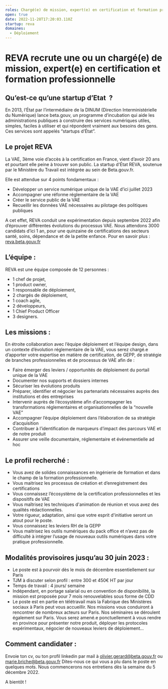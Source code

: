 ```yaml
---
roles: Chargé(e) de mission, expert(e) en certification et formation professionnelle
open: true
date: 2022-11-28T17:20:03.110Z
startup: reva
domaines:
  - Déploiement
---
```

# REVA recrute une ou un chargé(e) de mission, expert(e) en certification et formation professionnelle 


## Qu’est-ce qu’une startup d’Etat  ?

En 2013, l’État par l’intermédiaire de la DINUM (Direction Interministérielle du Numérique) lance beta.gouv, un programme d’incubation qui aide les administrations publiques à construire des services numériques utiles, simples, faciles à utiliser et qui répondent vraiment aux besoins des gens. Ces services sont appelés “startups d’État”.



## Le projet REVA
La VAE, 3ème voie d’accès à la certification en France, vient d’avoir 20 ans et pourtant elle peine à trouver son public.
La startup d'État REVA, soutenue par le Ministère du Travail est intégrée au sein de Beta.gouv.fr. 

Elle est  attendue sur 4 points fondamentaux :
* Développer un service numérique unique de la VAE d’ici juillet 2023
* Accompagner une réforme réglementaire de la VAE
* Créer le service public de la VAE
* Recueillir les données VAE nécessaires au pilotage des politiques publiques

A cet effet, REVA conduit une expérimentation depuis septembre 2022 afin d’éprouver différentes évolutions du processus VAE. Nous attendons 3000 candidats d’ici 1 an, pour une quinzaine de certifications des secteurs santé, soins, dépendance et de la petite enfance. Pour en savoir plus : [reva.beta.gouv.fr](https://reva.beta.gouv.fr/)


## L’équipe :

REVA est une équipe composée de 12 personnes :
* 1  chef de projet,
* 1 product owner,
* 1 responsable de déploiement,
* 2 chargés de déploiement,
* 1 coach agile,
* 2 développeurs,
* 1 Chief Product Officer 
* 3 designers.


## Les missions :

En étroite collaboration avec l’équipe déploiement et l’équipe design, dans un contexte d’évolution réglementaire de la VAE, vous serez chargé.e d’apporter votre expertise en matière de certification, de GEPP, de stratégie de branches professionnelles et de processus de VAE afin de : 
* Faire émerger des leviers / opportunités de déploiement du portail unique de la VAE
* Documenter nos supports et dossiers internes
* Sécuriser les évolutions produits
* Préparer, identifier et négocier les partenariats nécessaires auprès des institutions et des entreprises
* Intervenir auprès de l’écosystème afin d’accompagner les transformations réglementaires et organisationnelles de la “nouvelle VAE”
* Accompagner l’équipe déploiement dans l’élaboration de sa stratégie d’acquisition
* Contribuer à l’identification de marqueurs d’impact des parcours VAE et de notre produit 
* Assurer une veille documentaire, réglementaire et événementielle ad hoc


## Le profil recherché :

* Vous avez de solides connaissances en ingénierie de formation et dans le champ de la formation professionnelle.
* Vous maitrisez les processus de création et d’enregistrement des certifications
* Vous connaissez l’écosystème de la certification professionnelles et les dispositifs de VAE
* Vous maîtrisez les techniques d'animation de réunion et vous avez des qualités rédactionnelles.
* Votre rigueur, adaptation, ainsi que votre esprit d'initiative seront un atout pour le poste.
* Vous connaissez les leviers RH de la GEPP
* Vous maitrisez les outils numériques du pack office et n’avez pas de difficulté à intégrer l’usage de nouveaux outils numériques dans votre pratique professionnelle.


## Modalités provisoires jusqu’au 30 juin 2023  :

* Le poste est à pourvoir dès le mois de décembre essentiellement sur Paris
* TJM à discuter selon profil : entre 300 et 450€ HT par jour
* Temps de travail : 4 jours/ semaine
* Indépendant, en portage salarial ou en convention de disponibilité, la mission est proposée pour 7 mois renouvelables sous forme de CDD
* Le poste est en partie en  télétravail mais la Fabrique des Ministères sociaux à Paris peut vous accueillir. Nos missions vous conduiront à rencontrer de nombreux acteurs sur Paris. Nos séminaires se déroulent également sur Paris.    Vous serez amené.e ponctuellement à vous rendre en province pour présenter notre produit, déployer les protocoles expérimentaux, négocier de nouveaux leviers de déploiement…


## Comment candidater :   

Envoie ton cv, ou ton profil linkedin par mail à [olivier.gerard@beta.gouv.fr](mailto:olivier.gerard@beta.gouv.fr) ou [marie.briche@beta.gouv.fr](mailto:marie.briche@beta.gouv.fr)
Dites-nous ce qui vous a plu dans le poste en quelques mots.
Nous commencerons nos entretiens dès la semaine du 5 décembre 2022.

A bientôt !
